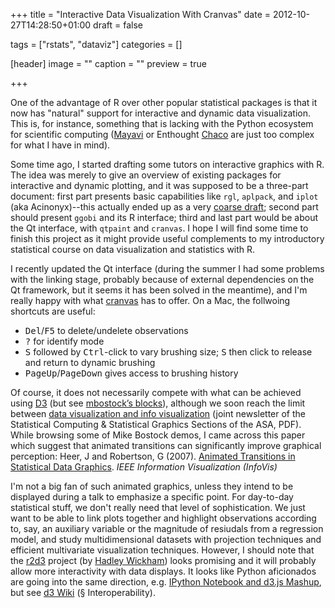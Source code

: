 +++
title = "Interactive Data Visualization With Cranvas"
date = 2012-10-27T14:28:50+01:00
draft = false

tags = ["rstats", "dataviz"]
categories = []

[header]
image = ""
caption = ""
preview = true

+++

One of the advantage of R over other popular statistical packages is that it now has "natural" support for interactive and dynamic data visualization. This is, for instance, something that is lacking with the Python ecosystem for scientific computing ([Mayavi](http://mayavi.sourceforge.net) or Enthought [Chaco](http://code.enthought.com/chaco/) are just too complex for what I have in mind).

Some time ago, I started drafting some tutors on interactive graphics with R. The idea was merely to give an overview of existing packages for interactive and dynamic plotting, and it was supposed to be a three-part document: first part presents basic capabilities like `rgl`, `aplpack`, and `iplot` (aka Acinonyx)--this actually ended up as a very <i class="fa fa-file-pdf-o fa-1x"></i> [coarse draft](http://aliquote.org/pub/iplots.pdf); second part should present `ggobi` and its R interface; third and last part would be about the Qt interface, with `qtpaint` and `cranvas`. I hope I will find some time to finish this project as it might provide useful complements to my introductory statistical course on data visualization and statistics with R.

I recently updated the Qt interface (during the summer I had some problems with the linking stage, probably because of external dependencies on the Qt framework, but it seems it has been solved in the meantime), and I'm really happy with what [cranvas](https://github.com/ggobi/cranvas) has to offer. On a Mac, the follwoing shortcuts are useful:

- <kbd>Del</kbd>/<kbd>F5</kbd> to delete/undelete observations
- <kbd>?</kbd> for identify mode
- <kbd>S</kbd> followed by <kbd>Ctrl</kbd>-click to vary brushing size; <kbd>S</kbd> then click to release and return to dynamic brushing
- <kbd>PageUp</kbd>/<kbd>PageDown</kbd> gives access to brushing history

Of course, it does not necessarily compete with what can be achieved using [D3](http://d3js.org) (but see [mbostock’s blocks](http://bl.ocks.org/mbostock)), although we soon reach the limit between [data visualization and info visualization](http://bit.ly/QIlQkk) (joint newsletter of the Statistical Computing & Statistical Graphics Sections of the ASA, PDF). While browsing some of Mike Bostock demos, I came across this paper which suggest that animated transitions can significantly improve graphical perception:
Heer, J and Robertson, G (2007). [Animated Transitions in Statistical Data Graphics](http://vis.berkeley.edu/papers/animated_transitions/). *IEEE Information Visualization (InfoVis)*

I'm not a big fan of such animated graphics, unless they intend to be displayed during a talk to emphasize a specific point. For day-to-day statistical stuff, we don't really need that level of sophistication. We just want to be able to link plots together and highlight observations according to, say, an auxiliary variable or the magnitude of resiudals from a regression model, and study multidimensional datasets with projection techniques and efficient multivariate visualization techniques. However, I should note that the [r2d3](https://github.com/hadley/r2d3) project (by [Hadley Wickham](http://had.co.nz/)) looks promising and it will probably allow more interactivity with data displays. It looks like Python aficionados are going into the same direction, e.g. [IPython Notebook and d3.js Mashup](https://github.com/cschin/ipython_d3_mashup), but see [d3 Wiki](https://github.com/mbostock/d3/wiki/Gallery) (§ Interoperability).
